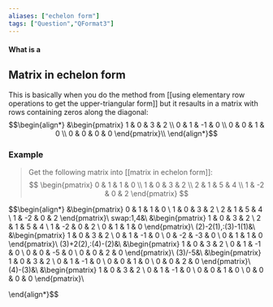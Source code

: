 ```yaml
---
aliases: ["echelon form"]
tags: ["Question","QFormat3"]
---
```


#### What is a
## Matrix in echelon form
This is basically when you do the method from [[using elementary row operations to get the upper-triangular form]] but it resaults in a matrix with rows containing zeros along the diagonal:
$$\begin{align*}
&\begin{pmatrix} 
1 & 0 & 3 & 2 \\ 
0 & 1 & -1 & 0 \\ 
0 & 0 & 1 & 0 \\
0 & 0 & 0 & 0 
\end{pmatrix}\\
\end{align*}$$

### Example
> Get the following matrix into [[matrix in echelon form]]:
> $$ \begin{pmatrix} 0 & 1 & 1 & 0 \\ 1 & 0 & 3 & 2 \\ 2 & 1 & 5 & 4 \\ 1 & -2 & 0 & 2 \end{pmatrix} $$

$$\begin{align*}
&\begin{pmatrix} 
0 & 1 & 1 & 0 \\ 
1 & 0 & 3 & 2 \\ 
2 & 1 & 5 & 4 \\ 
1 & -2 & 0 & 2 
\end{pmatrix}\\
swap\:1,4&\\
&\begin{pmatrix} 
1 & 0 & 3 & 2 \\ 
2 & 1 & 5 & 4 \\ 
1 & -2 & 0 & 2 \\
0 & 1 & 1 & 0 
\end{pmatrix}\\
(2)-2(1),\:(3)-1(1)&\\
&\begin{pmatrix} 
1 & 0 & 3 & 2 \\ 
0 & 1 & -1 & 0 \\ 
0 & -2 & -3 & 0 \\
0 & 1 & 1 & 0 
\end{pmatrix}\\
(3)+2(2),\:(4)-(2)&\\
&\begin{pmatrix} 
1 & 0 & 3 & 2 \\ 
0 & 1 & -1 & 0 \\ 
0 & 0 & -5 & 0 \\
0 & 0 & 2 & 0 
\end{pmatrix}\\
(3)/-5&\\
&\begin{pmatrix} 
1 & 0 & 3 & 2 \\ 
0 & 1 & -1 & 0 \\ 
0 & 0 & 1 & 0 \\
0 & 0 & 2 & 0 
\end{pmatrix}\\
(4)-(3)&\\
&\begin{pmatrix} 
1 & 0 & 3 & 2 \\ 
0 & 1 & -1 & 0 \\ 
0 & 0 & 1 & 0 \\
0 & 0 & 0 & 0 
\end{pmatrix}\\

\end{align*}$$